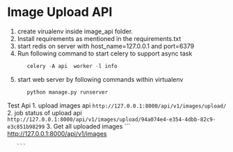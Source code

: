 # Image Upload API
 1. create virualenv inside image_api folder.
 2. Install requirements as mentioned in the requirements.txt
 3. start redis on server with host_name=127.0.0.1 and port=6379
 4. Run following command to start celery to support async task
      ```python
         celery -A api  worker -l info
       ```
 5. start web server by following commands within virtualenv
      ```python
         python manage.py runserver
       ```
 Test Api
    1. upload images api
       ```
       http://127.0.0.1:8000/api/v1/images/upload/
       ```
    2. job status of upload api
       ```
       http://127.0.0.1:8000/api/v1/images/upload/94a074e4-e354-4dbb-82c9-e3c851b98299
       ```
    3. Get all uploaded images
       ```
       http://127.0.0.1:8000/api/v1/images
       
       ```
